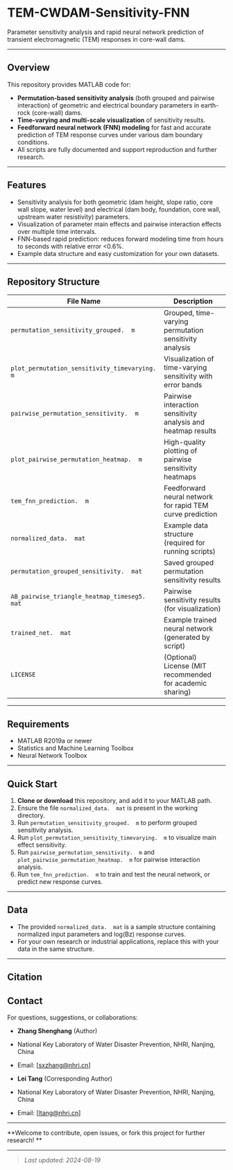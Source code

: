 # TEM-CWDAM-Sensitivity-FNN

Parameter sensitivity analysis and rapid neural network prediction of transient electromagnetic (TEM) responses in core-wall dams.

---

## Overview

This repository provides MATLAB code for:

* **Permutation-based sensitivity analysis** (both grouped and pairwise interaction) of geometric and electrical boundary parameters in earth-rock (core-wall) dams.
* **Time-varying and multi-scale visualization** of sensitivity results.
* **Feedforward neural network (FNN) modeling** for fast and accurate prediction of TEM response curves under various dam boundary conditions.
* All scripts are fully documented and support reproduction and further research.

---

## Features

* Sensitivity analysis for both geometric (dam height, slope ratio, core wall slope, water level) and electrical (dam body, foundation, core wall, upstream water resistivity) parameters.
* Visualization of parameter main effects and pairwise interaction effects over multiple time intervals.
* FNN-based rapid prediction: reduces forward modeling time from hours to seconds with relative error <0.6%.
* Example data structure and easy customization for your own datasets.

---

## Repository Structure

| File Name                                    | Description                                                   |
| -------------------------------------------- | ------------------------------------------------------------- |
| `permutation_sensitivity_grouped.  m`          | Grouped, time-varying permutation sensitivity analysis        |
| `plot_permutation_sensitivity_timevarying.  m` | Visualization of time-varying sensitivity with error bands    |
| `pairwise_permutation_sensitivity.  m`         | Pairwise interaction sensitivity analysis and heatmap results |
| `plot_pairwise_permutation_heatmap.  m`        | High-quality plotting of pairwise sensitivity heatmaps        |
| `tem_fnn_prediction.  m`                       | Feedforward neural network for rapid TEM curve prediction     |
| `normalized_data.  mat`                        | Example data structure (required for running scripts)         |
| `permutation_grouped_sensitivity.  mat`        | Saved grouped permutation sensitivity results                 |
| `AB_pairwise_triangle_heatmap_timeseg5.  mat`  | Pairwise sensitivity results (for visualization)              |
| `trained_net.  mat`                            | Example trained neural network (generated by script)          |
| `LICENSE`                                    | (Optional) License (MIT recommended for academic sharing)     |

---

## Requirements

* MATLAB R2019a or newer
* Statistics and Machine Learning Toolbox
* Neural Network Toolbox

---

## Quick Start

1.   **Clone or download** this repository, and add it to your MATLAB path.
2.   Ensure the file `normalized_data.  mat` is present in the working directory.
3.   Run `permutation_sensitivity_grouped.  m` to perform grouped sensitivity analysis.
4.   Run `plot_permutation_sensitivity_timevarying.  m` to visualize main effect sensitivity.
5.   Run `pairwise_permutation_sensitivity.  m` and `plot_pairwise_permutation_heatmap.  m` for pairwise interaction analysis.
6.   Run `tem_fnn_prediction.  m` to train and test the neural network, or predict new response curves.

---

## Data

* The provided `normalized_data.  mat` is a sample structure containing normalized input parameters and log(Bz) response curves.
* For your own research or industrial applications, replace this with your data in the same structure.

---

## Citation



## Contact

For questions, suggestions, or collaborations:

* **Zhang Shenghang** (Author)
* National Key Laboratory of Water Disaster Prevention, NHRI, Nanjing, China
* Email: [sxzhang@nhri.cn]

* **Lei Tang** (Corresponding Author)
* National Key Laboratory of Water Disaster Prevention, NHRI, Nanjing, China
* Email: [ltang@nhri.cn]


---

**Welcome to contribute, open issues, or fork this project for further research!  **

---

> *Last updated: 2024-08-19*
